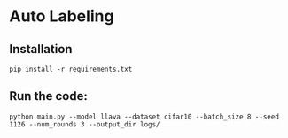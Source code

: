 # Auto Labeling

## Installation

`pip install -r requirements.txt`

## Run the code:

`python main.py --model llava --dataset cifar10 --batch_size 8 --seed 1126 --num_rounds 3 --output_dir logs/`